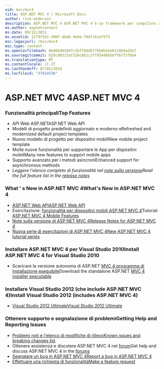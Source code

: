 ```yaml
---
uid: mvc/mvc4
title: ASP.NET MVC 4 | Microsoft Docs
author: rick-anderson
description: ASP.NET MVC 4 ASP.NET MVC 4 è un framework per compilare applicazioni scalabili, basati su standard web usando i modelli di progettazione consolidati e la potenza di AS....
ms.author: aspnetcontent
ms.date: 09/12/2011
ms.assetid: 1279f5b1-390f-4b4b-9e6e-f947cb1ef5f5
msc.legacyurl: /mvc/mvc4
msc.type: content
ms.openlocfilehash: 0e96bd0184fc3bff66d677bb0b3ebb119b9ad3e7
ms.sourcegitcommit: b28cd0313af316c051c2ff8549865bff67f2fbb4
ms.translationtype: MT
ms.contentlocale: it-IT
ms.lasthandoff: 07/05/2018
ms.locfileid: "37814536"
---
```

<a name="aspnet-mvc-4"></a><span data-ttu-id="7ca16-103">ASP.NET MVC 4</span><span class="sxs-lookup"><span data-stu-id="7ca16-103">ASP.NET MVC 4</span></span>
====================
### <a name="top-features"></a><span data-ttu-id="7ca16-104">Funzionalità principali</span><span class="sxs-lookup"><span data-stu-id="7ca16-104">Top Features</span></span>

- <span data-ttu-id="7ca16-105">API Web ASP.NET</span><span class="sxs-lookup"><span data-stu-id="7ca16-105">ASP.NET Web API</span></span>
- <span data-ttu-id="7ca16-106">Modelli di progetto predefiniti aggiornato e moderno e</span><span class="sxs-lookup"><span data-stu-id="7ca16-106">Refreshed and modernized default project templates</span></span>
- <span data-ttu-id="7ca16-107">Nuovo modello di progetto per dispositivi mobili</span><span class="sxs-lookup"><span data-stu-id="7ca16-107">New mobile project template</span></span>
- <span data-ttu-id="7ca16-108">Molte nuove funzionalità per supportare le App per dispositivi mobili</span><span class="sxs-lookup"><span data-stu-id="7ca16-108">Many new features to support mobile apps</span></span>
- <span data-ttu-id="7ca16-109">Supporto avanzato per i metodi asincroni</span><span class="sxs-lookup"><span data-stu-id="7ca16-109">Enhanced support for asynchronous methods</span></span>
- <span data-ttu-id="7ca16-110">*Leggere l'elenco completo di funzionalità nel [note sulla versione](../whitepapers/mvc4-release-notes.md)*</span><span class="sxs-lookup"><span data-stu-id="7ca16-110">*Read the full feature list in the [release notes](../whitepapers/mvc4-release-notes.md)*</span></span>


### <a name="whats-new-in-aspnet-mvc-4"></a><span data-ttu-id="7ca16-111">What ' s New in ASP.NET MVC 4</span><span class="sxs-lookup"><span data-stu-id="7ca16-111">What's New in ASP.NET MVC 4</span></span>

- [<span data-ttu-id="7ca16-112">ASP.NET Web API</span><span class="sxs-lookup"><span data-stu-id="7ca16-112">ASP.NET Web API</span></span>](../web-api/index.md)
- <span data-ttu-id="7ca16-113">Esercitazione: [funzionalità per dispositivi mobili ASP.NET MVC 4](overview/older-versions/aspnet-mvc-4-mobile-features.md)</span><span class="sxs-lookup"><span data-stu-id="7ca16-113">Tutorial: [ASP.NET MVC 4 Mobile Features](overview/older-versions/aspnet-mvc-4-mobile-features.md)</span></span>
- [<span data-ttu-id="7ca16-114">Note sulla versione di ASP.NET MVC 4</span><span class="sxs-lookup"><span data-stu-id="7ca16-114">Release Notes for ASP.NET MVC 4</span></span>](../whitepapers/mvc4-release-notes.md)
- [<span data-ttu-id="7ca16-115">Nuova serie di esercitazioni di ASP.NET MVC 4</span><span class="sxs-lookup"><span data-stu-id="7ca16-115">New ASP.NET MVC 4 tutorial series</span></span>](overview/older-versions/getting-started-with-aspnet-mvc4/intro-to-aspnet-mvc-4.md)


### <a name="install-aspnet-mvc-4-for-visual-studio-2010"></a><span data-ttu-id="7ca16-116">Installare ASP.NET MVC 4 per Visual Studio 2010</span><span class="sxs-lookup"><span data-stu-id="7ca16-116">Install ASP.NET MVC 4 for Visual Studio 2010</span></span>

- <span data-ttu-id="7ca16-117">Scaricare la versione autonoma di ASP.NET [MVC 4 programma di installazione eseguibile](https://www.microsoft.com/download/details.aspx?id=30683)</span><span class="sxs-lookup"><span data-stu-id="7ca16-117">Download the standalone ASP.NET [MVC 4 installer executable](https://www.microsoft.com/download/details.aspx?id=30683)</span></span>


### <a name="install-visual-studio-2012-includes-aspnet-mvc-4"></a><span data-ttu-id="7ca16-118">Installare Visual Studio 2012 (che include ASP.NET MVC 4)</span><span class="sxs-lookup"><span data-stu-id="7ca16-118">Install Visual Studio 2012 (includes ASP.NET MVC 4)</span></span>

- [<span data-ttu-id="7ca16-119">Visual Studio 2012 Ultimate</span><span class="sxs-lookup"><span data-stu-id="7ca16-119">Visual Studio 2012 Ultimate</span></span>](https://go.microsoft.com/fwlink/?linkid=247148)


### <a name="getting-help-and-reporting-issues"></a><span data-ttu-id="7ca16-120">Ottenere supporto e segnalazione di problemi</span><span class="sxs-lookup"><span data-stu-id="7ca16-120">Getting Help and Reporting Issues</span></span>

- [<span data-ttu-id="7ca16-121">Problemi noti e l'elenco di modifiche di rilievo</span><span class="sxs-lookup"><span data-stu-id="7ca16-121">Known issues and breaking changes list</span></span>](../whitepapers/mvc4-release-notes.md#_Toc303253815)
- <span data-ttu-id="7ca16-122">Ottenere assistenza e discutere ASP.NET MVC 4 nel [forum](https://forums.asp.net/1146.aspx)</span><span class="sxs-lookup"><span data-stu-id="7ca16-122">Get help and discuss ASP.NET MVC 4 in the [forums](https://forums.asp.net/1146.aspx)</span></span>
- [<span data-ttu-id="7ca16-123">Segnalare un bug in ASP.NET MVC 4</span><span class="sxs-lookup"><span data-stu-id="7ca16-123">Report a bug in ASP.NET MVC 4</span></span>](https://github.com/aspnet/AspNetWebStack/issues)
- [<span data-ttu-id="7ca16-124">Effettuare una richiesta di funzionalità</span><span class="sxs-lookup"><span data-stu-id="7ca16-124">Make a feature request</span></span>](http://aspnet.uservoice.com/forums/41201-asp-net-mvc)
